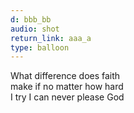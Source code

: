 ```yaml
---
d: bbb_bb
audio: shot
return_link: aaa_a
type: balloon
---
```

What difference does faith<br>
make if no matter how hard<br>
I try I can never please God
